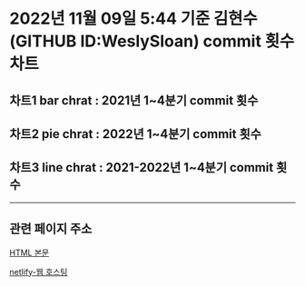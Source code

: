 # 2022년 11월 09일 5:44 기준 김현수(GITHUB ID:WeslySloan) commit 횟수 차트

## 차트1 bar chrat : 2021년 1~4분기 commit 횟수

## 차트2 pie chrat : 2022년 1~4분기 commit 횟수

## 차트3 line chrat : 2021-2022년 1~4분기 commit 횟수


-----------------------------------------------------------------------

## 관련 페이지 주소

[HTML 본문](https://github.com/WeslySloan/Game-Programming/blob/main/1109/chart.html) 
 
[netlify-웹 호스팅](https://weslsloanchart.netlify.app/)

